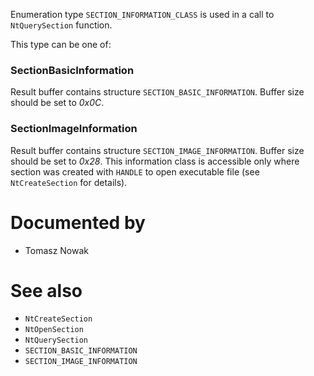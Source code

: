 Enumeration type `SECTION_INFORMATION_CLASS` is used in a call to `NtQuerySection` function.

This type can be one of:

### SectionBasicInformation

Result buffer contains structure `SECTION_BASIC_INFORMATION`. Buffer size should be set to *0x0C*.

### SectionImageInformation

Result buffer contains structure `SECTION_IMAGE_INFORMATION`. Buffer size should be set to *0x28*. This information class is accessible only where section was created with `HANDLE` to open executable file (see `NtCreateSection` for details).

# Documented by

* Tomasz Nowak

# See also

* `NtCreateSection`
* `NtOpenSection`
* `NtQuerySection`
* `SECTION_BASIC_INFORMATION`
* `SECTION_IMAGE_INFORMATION`

